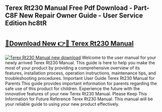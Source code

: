 ## Terex Rt230 Manual Free Pdf Download - Part-C8F New Repair Owner Guide - User Service Edition hc8tR

# <h2><a href="http://bc64660.oget.top/?id=Terex+Rt230+Manual">🔗Download New 👉🔴 Terex Rt230 Manual</a></h2>

[![Terex Rt230 Manual new download](https://i.imgur.com/5g1atiW.png)](http://bc64660.oget.top/?id=Terex+Rt230+Manual)
Welcome to the user manual for your newly arrived Terex Rt230 Manual. This guide is here to help you make the most of your product by providing a comprehensive overview of its features, installation process, operation instructions, maintenance tips, and troubleshooting procedures. Important User Guide Terex Rt230 Manual for Parents This guide provides important information for parents regarding the safe use of this product for children. Experience the future with the innovative features of your new Terex Rt230 Manual. Please Keep This Information for Future Reference Terex Rt230 Manual. This manual will be your reliable guide to using your new product effectively.
